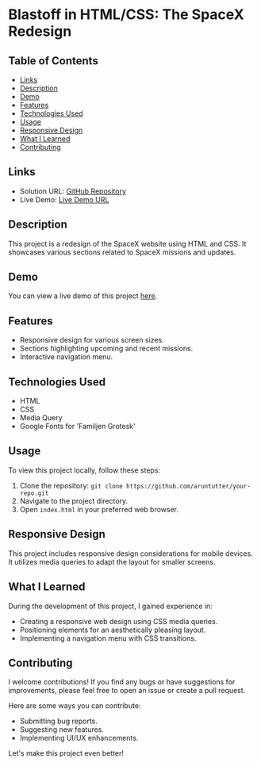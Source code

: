 # Blastoff in HTML/CSS: The SpaceX Redesign

## Table of Contents

- [Links](#links)
- [Description](#description)
- [Demo](#demo)
- [Features](#features)
- [Technologies Used](#technologies-used)
- [Usage](#usage)
- [Responsive Design](#responsive-design)
- [What I Learned](#what-i-learned)
- [Contributing](#contributing)

## Links

- Solution URL: [GitHub Repository](https://github.com/aruntutter/2-spaceX--landing-page-)
- Live Demo: [Live Demo URL](https://imaginative-dango-e83195.netlify.app/)

## Description

This project is a redesign of the SpaceX website using HTML and CSS. It showcases various sections related to SpaceX missions and updates.

## Demo

You can view a live demo of this project [here](https://imaginative-dango-e83195.netlify.app/).

## Features

- Responsive design for various screen sizes.
- Sections highlighting upcoming and recent missions.
- Interactive navigation menu.

## Technologies Used

- HTML
- CSS
- Media Query
- Google Fonts for 'Familjen Grotesk'

## Usage

To view this project locally, follow these steps:

1. Clone the repository: `git clone https://github.com/aruntutter/your-repo.git`
2. Navigate to the project directory.
3. Open `index.html` in your preferred web browser.

## Responsive Design

This project includes responsive design considerations for mobile devices. It utilizes media queries to adapt the layout for smaller screens.

## What I Learned

During the development of this project, I gained experience in:

- Creating a responsive web design using CSS media queries.
- Positioning elements for an aesthetically pleasing layout.
- Implementing a navigation menu with CSS transitions.

## Contributing

I welcome contributions! If you find any bugs or have suggestions for improvements, please feel free to open an issue or create a pull request.

Here are some ways you can contribute:

- Submitting bug reports.
- Suggesting new features.
- Implementing UI/UX enhancements.

Let's make this project even better!
